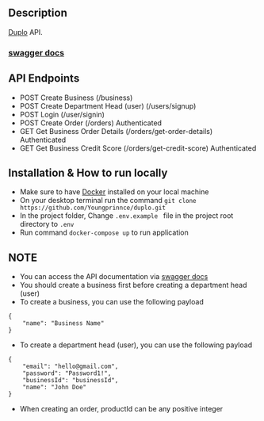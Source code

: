## Description

[Duplo](https://github.com/Youngprinnce/duplo) API.

### [swagger docs](http://localhost:3000/api-docs#/) 

## API Endpoints
* POST Create Business                              (/business)
* POST Create Department Head (user)                (/users/signup)
* POST Login                                        (/user/signin)
* POST Create Order                                 (/orders)                      Authenticated
* GET Get Business Order Details                    (/orders/get-order-details)    Authenticated
* GET Get Business Credit Score                     (/orders/get-credit-score)     Authenticated

## Installation & How to run locally
- Make sure to have [Docker](https://www.docker.com/get-started/) installed on your local machine
- On your desktop terminal run the command ```git clone https://github.com/Youngprinnce/duplo.git```
- In the project folder, Change ```.env.example ``` file in the project root directory to ```.env```
- Run command ```docker-compose up``` to run application

## NOTE
- You can access the API documentation via [swagger docs](http://localhost:3000/api-docs#/)
- You should create a business first before creating a department head (user)
- To create a business, you can use the following payload
```
{
    "name": "Business Name"
}
```
- To create a department head (user), you can use the following payload

```
{
    "email": "hello@gmail.com",
    "password": "Password1!",
    "businessId": "businessId",
    "name": "John Doe"
}
```
- When creating an order, productId can be any positive integer
